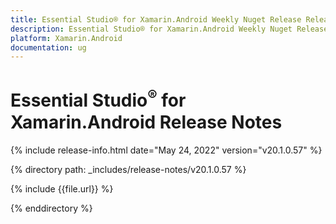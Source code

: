 ```yaml
---
title: Essential Studio® for Xamarin.Android Weekly Nuget Release Release Notes  
description: Essential Studio® for Xamarin.Android Weekly Nuget Release Release Notes  
platform: Xamarin.Android
documentation: ug
---
```


# Essential Studio<sup>®</sup> for Xamarin.Android  Release Notes  

{% include release-info.html date="May 24, 2022"  version="v20.1.0.57" %} 


{% directory path: _includes/release-notes/v20.1.0.57 %}

{% include {{file.url}} %}

{% enddirectory %}